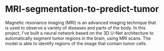 # MRI-segmentation-to-predict-tumor
Magnetic resonance imaging (MRI) is an advanced imaging technique that is used to observe a variety of diseases and parts of the body. In this project, I've built a neural network based on the 3D U-Net architecture to automatically segment tumor regions in the brain, using MRI scans. The model is able to identify regions of the image that contain tumor cells.
